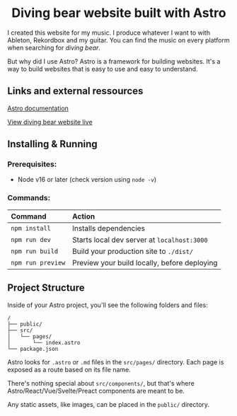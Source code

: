 <h1 align="center">Diving bear website built with Astro</h1>

I created this website for my music. I produce whatever I want to with Ableton, Rekordbox and my guitar. You can find the music on every platform when searching for _diving bear_.

But why did I use Astro? Astro is a framework for building websites. It's a way to build websites that is easy to use and easy to understand.

## Links and external ressources

[Astro documentation](https://github.com/withastro/astro)

[View diving bear website live](https://divingbearmusic.com)

## Installing & Running

### Prerequisites:

- Node v16 or later (check version using `node -v`)

### Commands:

| Command           | Action                                       |
| :---------------- | :------------------------------------------- |
| `npm install`     | Installs dependencies                        |
| `npm run dev`     | Starts local dev server at `localhost:3000`  |
| `npm run build`   | Build your production site to `./dist/`      |
| `npm run preview` | Preview your build locally, before deploying |

## Project Structure

Inside of your Astro project, you'll see the following folders and files:

```
/
├── public/
├── src/
│   └── pages/
│       └── index.astro
└── package.json
```

Astro looks for `.astro` or `.md` files in the `src/pages/` directory. Each page is exposed as a route based on its file name.

There's nothing special about `src/components/`, but that's where Astro/React/Vue/Svelte/Preact components are meant to be.

Any static assets, like images, can be placed in the `public/` directory.
